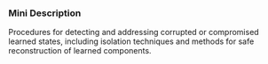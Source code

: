 ### Mini Description

Procedures for detecting and addressing corrupted or compromised learned states, including isolation techniques and methods for safe reconstruction of learned components.
